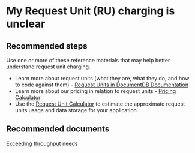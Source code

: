 <properties
	pageTitle="My Request Unit (RU) charging is unclear"
	description="My Request Unit (RU) charging is unclear"
	service="microsoft.documentdb"
	resource="databaseAccounts"
	authors="anhoh"
	displayOrder="2"
	selfHelpType="resource"
	supportTopicIds=""
	resourceTags="databases"
	productPesIds=""
	cloudEnvironments="public"
/>

# My Request Unit (RU) charging is unclear

## **Recommended steps**
Use one or more of these reference materials that may help better understand request unit charging.

* Learn more about request units (what they are, what they do, and how to code against them) - [Request Units in DocumentDB Documentation](https://azure.microsoft.com/documentation/articles/documentdb-request-units/)
* Learn more about our pricing in relation to request units - [Pricing Calculator](https://azure.microsoft.com/pricing/calculator/)
* Use the [Request Unit Calculator](https://www.documentdb.com/capacityplanner) to estimate the approximate request units usage and data storage for your application.

## **Recommended documents**
[Exceeding throughput needs](https://azure.microsoft.com/documentation/articles/documentdb-request-units/#exceeding-reserved-throughput-limits)
